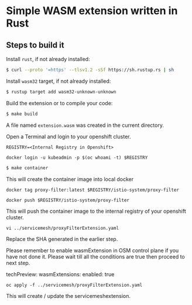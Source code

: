 # Simple WASM extension written in Rust

## Steps to build it

Install `rust`, if not already installed:

```sh
$ curl --proto '=https' --tlsv1.2 -sSf https://sh.rustup.rs | sh
```

Install `wasm32` target, if not already installed:

```sh
$ rustup target add wasm32-unknown-unknown
```

Build the extension or to compile your code:

```sh
$ make build
```

A file named `extension.wasm` was created in the current directory.


Open a Terminal and login to your openshift cluster.  
``` 
REGISTRY=<Internal Registry in Openshift>

docker login -u kubeadmin -p $(oc whoami -t) $REGISTRY
```

```sh
$ make container
```

This will create the container image into local docker 

```
docker tag proxy-filter:latest $REGISTRY/istio-system/proxy-filter

docker push $REGISTRY/istio-system/proxy-filter
```
This will push the container image to the internal registry of your openshift cluster. 


```
vi ../servicemesh/proxyFilterExtension.yaml
```
Replace the SHA generated in the earlier step.  

Please remember to enable wasmExtension in OSM control plane if you have not done it. Please wait till all the conditions are true then proceed to next step. 

techPreview:
    wasmExtensions:
      enabled: true

```
oc apply -f ../servicemesh/proxyFilterExtension.yaml 
```
This will create / update the servicemeshextension.


